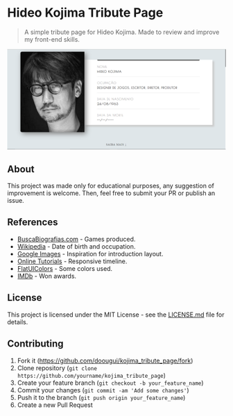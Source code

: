# Hideo Kojima Tribute Page
> A simple tribute page for Hideo Kojima. Made to review and improve my front-end skills.

![](header.png)

## About

This project was made only for educational purposes, any suggestion of improvement is welcome. Then, feel free to submit your PR or publish an issue.

## References

- [BuscaBiografias.com](https://www.buscabiografias.com/biografia/verDetalle/10144/Hideo%20Kojima) - Games produced.
- [Wikipedia](https://pt.wikipedia.org/wiki/Hideo_Kojima) - Date of birth and occupation.
- [Google Images](https://www.google.com/search?q=Steve+Jobs&safe=strict&source=lnms&tbm=isch&sa=X&ved=0ahUKEwjCpJHJh9viAhVzH7kGHaYJDOwQ_AUIECgB#imgrc=M8b19cIwJs8jzM) - Inspiration for introduction layout.
- [Online Tutorials](https://youtu.be/X6aMWDDJlJg) - Responsive timeline.
- [FlatUIColors](https://flatuicolors.com/) - Some colors used.
- [IMDb](https://www.imdb.com/name/nm0463620/awards) - Won awards.

## License

This project is licensed under the MIT License - see the [LICENSE.md](LICENSE.md) file for details.

## Contributing

1. Fork it (https://github.com/doougui/kojima_tribute_page/fork)
2. Clone repository (```git clone https://github.com/yourname/kojima_tribute_page```)
3. Create your feature branch (```git checkout -b your_feature_name```)
4. Commit your changes (```git commit -am 'Add some changes'```)
5. Push it to the branch (```git push origin your_feature_name```)
5. Create a new Pull Request
